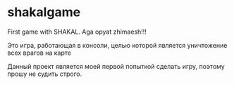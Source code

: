 # shakalgame
First game with SHAKAL. Aga opyat zhimaesh!!!

Это игра, работающая в консоли, целью которой является уничтожение всех врагов на карте

Данный проект является моей первой попыткой сделать игру, поэтому прошу не судить строго.
